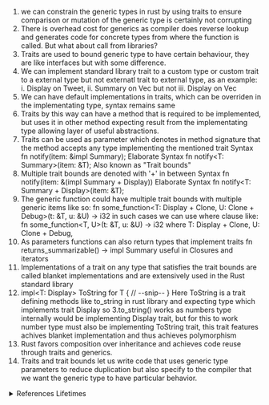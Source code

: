 1. we can constrain the generic types in rust by using traits to ensure comparison or mutation of the generic type is certainly not corrupting
2. There is overhead cost for generics as compiler does reverse lookup and generates code for concrete types from where the function is called. But what about call from libraries?
3. Traits are used to bound generic type to have certain behaviour, they are like interfaces but with some difference.
4. We can implement standard library trait to a custom type or custom trait to a external type but not externatl trait to external type, as an example: i. Display on Tweet, ii. Summary on Vec<T> but not iii. Display on Vec<T>
5. We can have default implementations in traits, which can be overriden in the implementating type, syntax remains same
6. Traits by this way can have a method that is required to be implemented, but uses it in other method expecting result from the implementating type allowing layer of useful abstractions.
7. Traits can be used as parameter which denotes in method signature that the method accepts any type implementing the mentioned trait
Syntax fn notify(item: &impl Summary);
Elaborate Syntax fn notify<T: Summary>(item: &T);
Also known as "Trait bounds"
8. Multiple trait bounds are denoted with '+' in between
Syntax fn notify(item: &(impl Summary + Display))
Elaborate Syntax fn notify<T: Summary + Display>(item: &T);
9. The generic function could have multiple trait bounds with multiple generic items like so:
fn some_function<T: Display + Clone, U: Clone + Debug>(t: &T, u: &U) -> i32 
in such cases we can use where clause like:
fn some_function<T, U>(t: &T, u: &U) -> i32
where
    T: Display + Clone,
    U: Clone + Debug,
10. As parameters functions can also return types that implement traits
fn returns_summarizable() -> impl Summary 
useful in Closures and iterators
11. Implementations of a trait on any type that satisfies the trait bounds are called blanket implementations and are extensively used in the Rust standard library
12. impl<T: Display> ToString for T {
    // --snip--
}
Here ToString is a trait defining methods like to_string in rust library and expecting type which implements trait Display so 3.to_string() works as numbers type internally would be implementing Display trait, but for this to work number type must also be implementing ToString trait, this trait features achives blanket implementation and thus achieves polymorphism
13. Rust favors composition over inheritance and achieves code reuse through traits and generics.
14. Traits and trait bounds let us write code that uses generic type parameters to reduce duplication but also specify to the compiler that we want the generic type to have particular behavior.
<details>
  <summary>References Lifetimes</summary>
    1. Every reference in Rust has a lifetime, which being scope until its valid
    2. Like types they are usually inferred, but we must annotate when lifetimes could be related in different ways.
    3. Aim being to avoid dangling references.
    4. if we assign reference of an inner scope to outer scope variable and use it, the borrow checker will give compile time error as lifetime of the inner scope variable is less then the outer scope variable who borrowed the reference.
    5. fn longest(x: &str, y: &str) -> &str {
        if x.len() > y.len() {
            x
        } else {
            y
        }
    }
    This does not work as Rust cannot tell which reference we are returning as its necessary for rust to know the lifetime of the variable.
    6. Rust compiler could infer lifetimes relationships if they are same, need to follow set of rules called lifetime elision rules
    7. Just as functions accept generic types for parameters, they can accept references with any lifetime by specifying a generic lifetime parameter
    Syntax: &'a i32 or &'a mut i32
    8. Note, we just annotate lifetimes and not change any, borrow checker will adhere to and will reject if not followed the aforementioned constraints. We onl specify the lifetime of returned reference is same as smaller of the lifetimes of parameters.
    9. Lifetimes become the part of the function signature just like the types, thus it cannot be called from a place where dangling reference could have been inferred.
    10. This is helpful for compiler to point to our error more precisely rather then in a chain of downstream events getting called.
    11. Valid code: 
    let string1 = String::from("long string is long");

    {
        let string2 = String::from("xyz");
        let result = longest(string1.as_str(), string2.as_str());
        println!("The longest string is {}", result);
    }
    Invalid code: 
    let string1 = String::from("long string is long");
    let result;
    {
        let string2 = String::from("xyz");
        result = longest(string1.as_str(), string2.as_str());
    }
    println!("The longest string is {}", result);
    12. If x and y have different lifetimes, the function will return a reference that lives for as long as both x and y are valid.

</details>